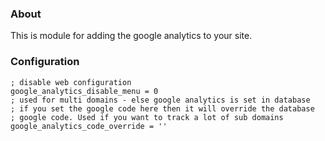 ### About

This is module for adding the google analytics to your site. 

### Configuration

    ; disable web configuration
    google_analytics_disable_menu = 0
    ; used for multi domains - else google analytics is set in database
    ; if you set the google code here then it will override the database
    ; google code. Used if you want to track a lot of sub domains
    google_analytics_code_override = ''